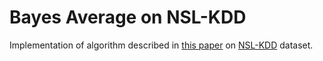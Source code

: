 # Bayes Average on NSL-KDD

Implementation of algorithm described in [this paper](http://www.sciencedirect.com/science/article/pii/S2212017312002964) on [NSL-KDD](https://github.com/defcom17/NSL_KDD) dataset.
